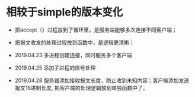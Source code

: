 # 相较于simple的版本变化

- 把accept（）过程放到了循环里，是服务端能够多次连接不同客户端；

- 把报文收发的处理过程放到函数中，是逻辑更清晰；

- 2019.04.23 多进程创建连接，同时服务多个客户端

- 2019.04.25 添加子进程的信号处理

- 2019.04.28 服务器添加接收报文长度，防止收到未知内容；客户端添加发送报文16进制长度, 把客户端的处理逻辑放到单独函数中了。
